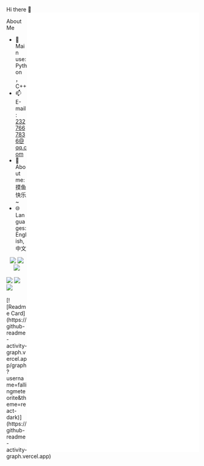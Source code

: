 Hi there 👋
<a>
  <img align="right" width="450px" src="./github-metrics.svg" />
</a>

About Me

- 🔭 Main use: Python，C++
- 📫 E-mail: 2327667836@qq.com
- 👯 About me: 摸鱼快乐~
- 🌐 Languages: English, 中文
  
<p align="center">
  <img width="300px" src="https://count.getloli.com/get/@fallingmeteorite?theme=rule34"></img>
  <img width="300px" src="https://github-readme-stats.vercel.app/api/top-langs/?username=fallingmeteorite&count_private=true"></img>
  <img width="300px" src="https://github-readme-stats.vercel.app/api?username=fallingmeteorite"></img>

  <img width="300px" src="https://github-readme-stats.vercel.app/api/pin/?username=fallingmeteorite&repo=Wraith_Toolbox"></img>
  <img width="300px" src="https://github-readme-stats.vercel.app/api/pin/?username=fallingmeteorite&repo=Easy_Launcher"></img>
  <img width="300px" src="https://github-readme-stats.vercel.app/api/pin/?username=fallingmeteorite&repo=Image_process_pro"></img>
  
</p>
[![Readme Card](https://github-readme-activity-graph.vercel.app/graph?username=fallingmeteorite&theme=react-dark)](https://github-readme-activity-graph.vercel.app)



